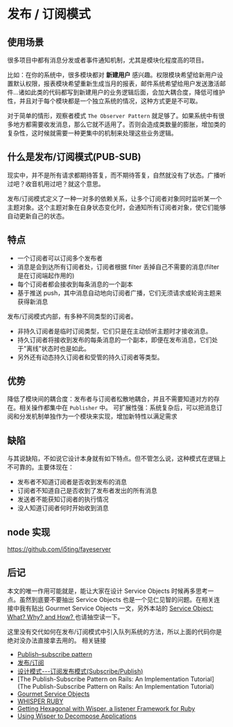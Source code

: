 # 发布 / 订阅模式

## 使用场景

很多项目中都有消息分发或者事件通知机制，尤其是模块化程度高的项目。

比如：在你的系统中，很多模块都对 **新建用户** 感兴趣。权限模块希望给新用户设置默认权限，报表模块希望重新生成当月的报表，邮件系统希望给用户发送激活邮件...诸如此类的代码都写到新建用户的业务逻辑后面，会加大耦合度，降低可维护性，并且对于每个模块都是一个独立系统的情况，这种方式更是不可取。

对于简单的情形，观察者模式 `The Observer Pattern` 就足够了。如果系统中有很多地方都需要收发消息，那么它就不适用了。否则会造成类数量的膨胀，增加类的复杂性，这时候就需要一种更集中的机制来处理这些业务逻辑。

## 什么是发布/订阅模式(PUB-SUB)

现实中，并不是所有请求都期待答复，而不期待答复，自然就没有了状态。广播听过吧？收音机用过吧？就这个意思。

发布/订阅模式定义了一种一对多的依赖关系，让多个订阅者对象同时监听某一个主题对象。这个主题对象在自身状态变化时，会通知所有订阅者对象，使它们能够自动更新自己的状态。

## 特点

- 一个订阅者可以订阅多个发布者
- 消息是会到达所有订阅者处，订阅者根据 filter 丢掉自己不需要的消息(filter 是在订阅端起作用的)
- 每个订阅者都会接收到每条消息的一个副本
- 基于推送 push，其中消息自动地向订阅者广播，它们无须请求或轮询主题来获得新消息

发布/订阅模式内部，有多种不同类型的订阅者。

- 非持久订阅者是临时订阅类型，它们只是在主动侦听主题时才接收消息。
- 持久订阅者将接收到发布的每条消息的一个副本，即便在发布消息，它们处于"离线"状态时也是如此。
- 另外还有动态持久订阅者和受管的持久订阅者等类型。


## 优势

降低了模块间的耦合度：发布者与订阅者松散地耦合，并且不需要知道对方的存在。相关操作都集中在 `Publisher` 中。
可扩展性强：系统复杂后，可以把消息订阅和分发机制单独作为一个模块来实现，增加新特性以满足需求

## 缺陷

与其说缺陷，不如说它设计本身就有如下特点。但不管怎么说，这种模式在逻辑上不可靠的。主要体现在：

- 发布者不知道订阅者是否收到发布的消息
- 订阅者不知道自己是否收到了发布者发出的所有消息
- 发送者不能获知订阅者的执行情况
- 没人知道订阅者何时开始收到消息

## node 实现

https://github.com/i5ting/fayeserver

## 后记

本文的唯一作用可能就是，能让大家在设计 Service Objects 时候再多思考一点。虽然到底要不要抽出 Service Objects 也是一个见仁见智的问题。在相关连接中我有贴出 Gourmet Service Objects 一文，另外本站的 [Service Object: What? Why? and How? ](https://ruby-china.org/topics/24780)也请抽空读一下。

这里没有交代如何在发布/订阅模式中引入队列系统的方法，所以上面的代码你是绝对没办法直接拿去用的。
相关链接

- [Publish–subscribe pattern](https://en.wikipedia.org/wiki/Publish%E2%80%93subscribe_pattern)
- [发布/订阅](https://zh.wikipedia.org/wiki/%E5%8F%91%E5%B8%83/%E8%AE%A2%E9%98%85)
- [设计模式---订阅发布模式(Subscribe/Publish)](http://blog.csdn.net/tjvictor/article/details/5223309)
- [The Publish-Subscribe Pattern on Rails: An Implementation Tutorial](The Publish-Subscribe Pattern on Rails: An Implementation Tutorial)
- [Gourmet Service Objects](http://brewhouse.io/blog/2014/04/30/gourmet-service-objects.html)
- [WHISPER RUBY](https://shcatula.wordpress.com/2013/06/02/whisper-ruby/)
- [Getting Hexagonal with Wisper, a listener Framework for Ruby](http://devblog.reverb.com/post/57704562313/getting-hexagonal-with-wisper-a-listener)
- [Using Wisper to Decompose Applications](http://www.sitepoint.com/using-wisper-to-decompose-applications/)
